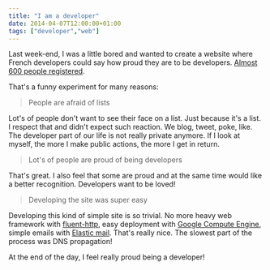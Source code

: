 ```yaml
---
title: "I am a developer"
date: 2014-04-07T12:00:00+01:00
tags: ["developer","web"]
---
```


Last week-end, I was a little bored and wanted to create a website where French developers could say how proud they are to be developers. <a href="http://jesuisundeveloppeur.io/">Almost 600 people registered</a>.

That's a funny experiment for many reasons:

<blockquote>
  People are afraid of lists
</blockquote>

Lot's of people don't want to see their face on a list. Just because it's a list. I respect that and didn't expect such reaction. We blog, tweet, poke, like. The developer part of our life is not really private anymore. If I look at myself, the more I make public actions, the more I get in return.

<blockquote>
  Lot's of people are proud of being developers
</blockquote>

That's great. I also feel that some are proud and at the same time would like a better recognition. Developers want to be loved!

<blockquote>
  Developing the site was super easy
</blockquote>

Developing this kind of simple site is so trivial. No more heavy web framework with <a href="https://github.com/CodeStory/fluent-http">fluent-http</a>, easy deployment with <a href="https://cloud.google.com/products/compute-engine/">Google Compute Engine</a>, simple emails with <a href="http://elasticemail.com/">Elastic mail</a>. That's really nice. The slowest part of the process was DNS propagation!

At the end of the day, I feel really proud being a developer!
